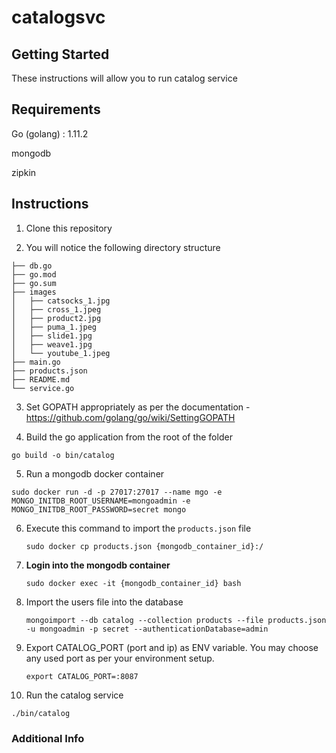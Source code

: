 # catalogsvc

## Getting Started

These instructions will allow you to run catalog service

## Requirements

Go (golang) : 1.11.2

mongodb 

zipkin

## Instructions

1. Clone this repository 


2. You will notice the following directory structure

``` 
├── db.go
├── go.mod
├── go.sum
├── images
│   ├── catsocks_1.jpg
│   ├── cross_1.jpeg
│   ├── product2.jpg
│   ├── puma_1.jpeg
│   ├── slide1.jpg
│   ├── weave1.jpg
│   └── youtube_1.jpeg
├── main.go
├── products.json
├── README.md
└── service.go

```

3. Set GOPATH appropriately as per the documentation - https://github.com/golang/go/wiki/SettingGOPATH

4. Build the go application from the root of the folder

``` go build -o bin/catalog ```

5. Run a mongodb docker container

```sudo docker run -d -p 27017:27017 --name mgo -e MONGO_INITDB_ROOT_USERNAME=mongoadmin -e MONGO_INITDB_ROOT_PASSWORD=secret mongo```

6. Execute this command to import the ```products.json``` file 

   ```sudo docker cp products.json {mongodb_container_id}:/```


7. **Login into the mongodb container**

    
    ```sudo docker exec -it {mongodb_container_id} bash```

8. Import the users file into the database 
    
   ```mongoimport --db catalog --collection products --file products.json -u mongoadmin -p secret --authenticationDatabase=admin```

9. Export CATALOG_PORT (port and ip) as ENV variable. You may choose any used port as per your environment setup.
    
    ```export CATALOG_PORT=:8087```


10. Run the catalog service

```./bin/catalog```



### Additional Info
